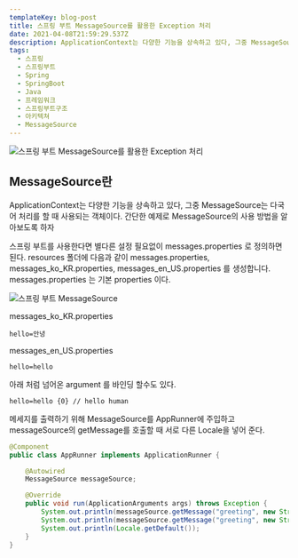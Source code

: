 ```yaml
---
templateKey: blog-post
title: 스프링 부트 MessageSource를 활용한 Exception 처리
date: 2021-04-08T21:59:29.537Z
description: ApplicationContext는 다양한 기능을 상속하고 있다, 그중 MessageSource는 다국어 처리를 할 때 사용되는 객체이다. 스프링 부트를 사용한다면 별다른 설정 필요없이 messages.properties 로 정의하면 된다.
tags:
  - 스프링
  - 스프링부트
  - Spring
  - SpringBoot
  - Java
  - 프레임워크
  - 스프링부트구조
  - 아키텍쳐
  - MessageSource
---
```


![스프링 부트 MessageSource를 활용한 Exception 처리](/assets/springboot.png "스프링 부트 MessageSource를 활용한 Exception 처리")

## MessageSource란

ApplicationContext는 다양한 기능을 상속하고 있다, 그중 MessageSource는 다국어 처리를 할 때 사용되는 객체이다. 간단한 예제로 MessageSource의 사용 방법을 알아보도록 하자

스프링 부트를 사용한다면 별다른 설정 필요없이 messages.properties 로 정의하면 된다.
resources 폴더에 다음과 같이 messages.properties, messages_ko_KR.properties, messages_en_US.properties 를 생성합니다.
messages.properties 는 기본 properties 이다.

![스프링 부트 MessageSource](/assets/springboot-message-source.png "스프링 부트 MessageSource")

messages_ko_KR.properties

```
hello=안녕
```

messages_en_US.properties

```
hello=hello
```

아래 처럼 넘어온 argument 를 바인딩 할수도 있다.

```
hello=hello {0} // hello human
```

메세지를 출력하기 위해 MessageSource를 AppRunner에 주입하고 messageSource의 getMessage를 호출할 때 서로 다른 Locale을 넣어 준다.

```java
@Component
public class AppRunner implements ApplicationRunner {

    @Autowired
    MessageSource messageSource;

    @Override
    public void run(ApplicationArguments args) throws Exception {
        System.out.println(messageSource.getMessage("greeting", new String[]{"riverandeye"}, Locale.KOREAN));
        System.out.println(messageSource.getMessage("greeting", new String[]{"riverandeye"}, Locale.US));
        System.out.println(Locale.getDefault());
    }
}
```

